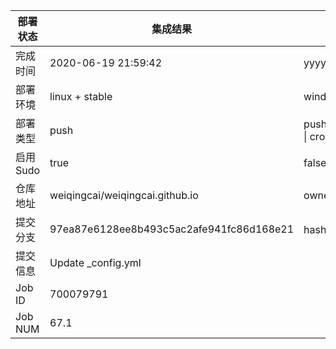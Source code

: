 部署状态 | 集成结果 | 参考值
---|---|---
完成时间 | 2020-06-19 21:59:42 | yyyy-mm-dd hh:mm:ss
部署环境 | linux + stable | window \| linux + stable
部署类型 | push | push \| pull_request \| api \| cron
启用Sudo | true | false \| true
仓库地址 | weiqingcai/weiqingcai.github.io | owner_name/repo_name
提交分支 | 97ea87e6128ee8b493c5ac2afe941fc86d168e21 | hash 16位
提交信息 | Update _config.yml |
Job ID   | 700079791 |
Job NUM  | 67.1 |
